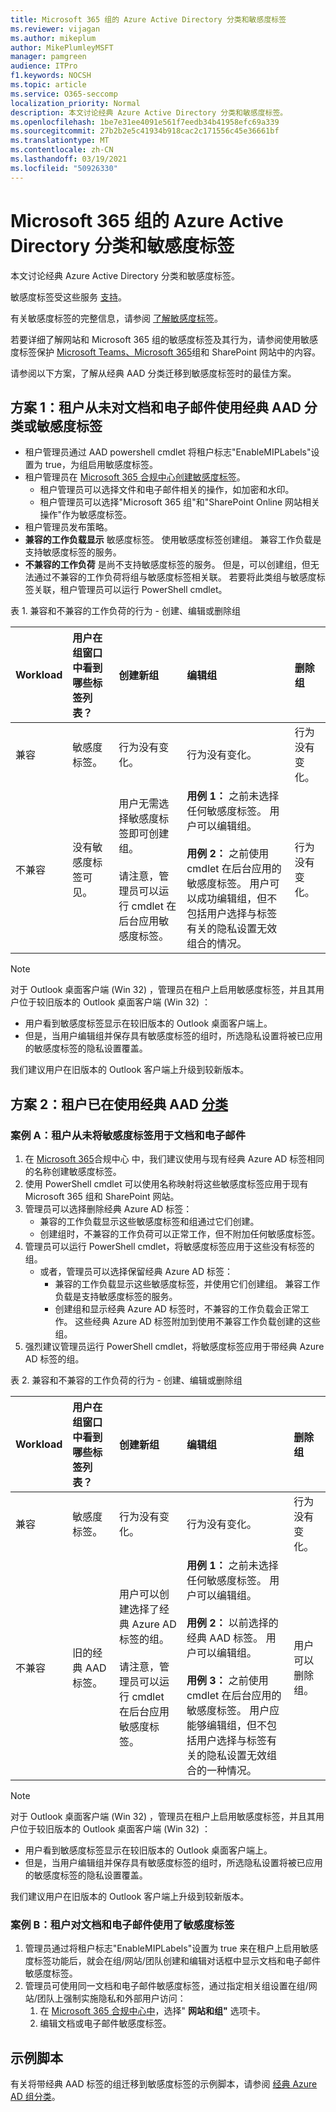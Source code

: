 ```yaml
---
title: Microsoft 365 组的 Azure Active Directory 分类和敏感度标签
ms.reviewer: vijagan
ms.author: mikeplum
author: MikePlumleyMSFT
manager: pamgreen
audience: ITPro
f1.keywords: NOCSH
ms.topic: article
ms.service: O365-seccomp
localization_priority: Normal
description: 本文讨论经典 Azure Active Directory 分类和敏感度标签。
ms.openlocfilehash: 1be7e31ee4091e561f7eedb34b41958efc69a339
ms.sourcegitcommit: 27b2b2e5c41934b918cac2c171556c45e36661bf
ms.translationtype: MT
ms.contentlocale: zh-CN
ms.lasthandoff: 03/19/2021
ms.locfileid: "50926330"
---
```

# <a name="azure-active-directory-classification-and-sensitivity-labels-for-microsoft-365-groups"></a>Microsoft 365 组的 Azure Active Directory 分类和敏感度标签

本文讨论经典 Azure Active Directory 分类和敏感度标签。

敏感度标签受这些服务 [支持](./sensitivity-labels-teams-groups-sites.md#support-for-the-sensitivity-labels)。

有关敏感度标签的完整信息，请参阅 [了解敏感度标签](sensitivity-labels.md)。

若要详细了解网站和 Microsoft 365 组的敏感度标签及其行为，请参阅使用敏感度标签保护 [Microsoft Teams、Microsoft 365](sensitivity-labels-teams-groups-sites.md)组和 SharePoint 网站中的内容。

请参阅以下方案，了解从经典 AAD 分类迁移到敏感度标签时的最佳方案。

## <a name="scenario-1-tenant-never-used-classic-aad-classifications-or-sensitivity-labels-for-documents-and-emails"></a>方案 1：租户从未对文档和电子邮件使用经典 AAD 分类或敏感度标签

- 租户管理员通过 AAD powershell cmdlet 将租户标志"EnableMIPLabels"设置为 true，为组启用敏感度标签。
- 租户管理员在 [Microsoft 365 合规中心创建敏感度标签](https://compliance.microsoft.com)。
    - 租户管理员可以选择文件和电子邮件相关的操作，如加密和水印。
    - 租户管理员可以选择"Microsoft 365 组"和"SharePoint Online 网站相关操作"作为敏感度标签。
- 租户管理员发布策略。
- **兼容的工作负载显示** 敏感度标签。 使用敏感度标签创建组。 兼容工作负载是支持敏感度标签的服务。
- **不兼容的工作负荷** 是尚不支持敏感度标签的服务。 但是，可以创建组，但无法通过不兼容的工作负荷将组与敏感度标签相关联。 若要将此类组与敏感度标签关联，租户管理员可以运行 PowerShell cmdlet。

表 1. 兼容和不兼容的工作负荷的行为 - 创建、编辑或删除组

|Workload|用户在组窗口中看到哪些标签列表？|创建新组 |编辑组 |删除组 |
|:-------|:-------|:--------|:--------|:--------|   
|兼容   |敏感度标签。 |行为没有变化。 |行为没有变化。 |行为没有变化。 |
|不兼容 |没有敏感度标签可见。 |用户无需选择敏感度标签即可创建组。 <br><br> 请注意，管理员可以运行 cmdlet 在后台应用敏感度标签。 |**用例 1：** 之前未选择任何敏感度标签。 用户可以编辑组。<br><br> **用例 2：** 之前使用 cmdlet 在后台应用的敏感度标签。 用户可以成功编辑组，但不包括用户选择与标签有关的隐私设置无效组合的情况。 |行为没有变化。|

> [!NOTE]
> 对于 Outlook 桌面客户端 (Win 32) ，管理员在租户上启用敏感度标签，并且其用户位于较旧版本的 Outlook 桌面客户端 (Win 32) ：
>
> - 用户看到敏感度标签显示在较旧版本的 Outlook 桌面客户端上。
> - 但是，当用户编辑组并保存具有敏感度标签的组时，所选隐私设置将被已应用的敏感度标签的隐私设置覆盖。
>
> 我们建议用户在旧版本的 Outlook 客户端上升级到较新版本。

## <a name="scenario-2-tenant-is-already-using-classic-aad-classifications"></a>方案 2：租户已在使用经典 AAD [分类](../enterprise/manage-microsoft-365-groups-with-powershell.md)

### <a name="case-a-tenant-never-used-sensitivity-labels-for-documents-and-emails"></a>案例 A：租户从未将敏感度标签用于文档和电子邮件

1. 在 [Microsoft 365](https://compliance.microsoft.com)合规中心 中，我们建议使用与现有经典 Azure AD 标签相同的名称创建敏感度标签。
2. 使用 PowerShell cmdlet 可以使用名称映射将这些敏感度标签应用于现有 Microsoft 365 组和 SharePoint 网站。
3. 管理员可以选择删除经典 Azure AD 标签：
    - 兼容的工作负载显示这些敏感度标签和组通过它们创建。
    - 创建组时，不兼容的工作负荷可以正常工作，但不附加任何敏感度标签。
4. 管理员可以运行 PowerShell cmdlet，将敏感度标签应用于这些没有标签的组。
    - 或者，管理员可以选择保留经典 Azure AD 标签：
        - 兼容的工作负载显示这些敏感度标签，并使用它们创建组。 兼容工作负载是支持敏感度标签的服务。
        - 创建组和显示经典 Azure AD 标签时，不兼容的工作负载会正常工作。 这些经典 Azure AD 标签附加到使用不兼容工作负载创建的这些组。
5. 强烈建议管理员运行 PowerShell cmdlet，将敏感度标签应用于带经典 Azure AD 标签的组。

表 2. 兼容和不兼容的工作负荷的行为 - 创建、编辑或删除组

|Workload|用户在组窗口中看到哪些标签列表？|创建新组 |编辑组 |删除组 |
|:-------|:-------|:--------|:--------|:--------|   
|兼容   |敏感度标签。 |行为没有变化。 |行为没有变化。 |行为没有变化。 |
|不兼容 |旧的经典 AAD 标签。 |用户可以创建选择了经典 Azure AD 标签的组。 <br><br>请注意，管理员可以运行 cmdlet 在后台应用敏感度标签。 |**用例 1：** 之前未选择任何敏感度标签。 用户可以编辑组。<br><br> **用例 2：** 以前选择的经典 AAD 标签。 用户可以编辑组。<br><br> **用例 3：** 之前使用 cmdlet 在后台应用的敏感度标签。 用户应能够编辑组，但不包括用户选择与标签有关的隐私设置无效组合的一种情况。 |用户可以删除组。 |

> [!NOTE]
> 对于 Outlook 桌面客户端 (Win 32) ，管理员在租户上启用敏感度标签，并且其用户位于较旧版本的 Outlook 桌面客户端 (Win 32) ：
>
> - 用户看到敏感度标签显示在较旧版本的 Outlook 桌面客户端上。
> - 但是，当用户编辑组并保存具有敏感度标签的组时，所选隐私设置将被已应用的敏感度标签的隐私设置覆盖。
>
> 我们建议用户在旧版本的 Outlook 客户端上升级到较新版本。

### <a name="case-b-tenant-used-sensitivity-labels-for-documents-and-emails"></a>案例 B：租户对文档和电子邮件使用了敏感度标签

1. 管理员通过将租户标志"EnableMIPLabels"设置为 true 来在租户上启用敏感度标签功能后，就会在组/网站/团队创建和编辑对话框中显示文档和电子邮件敏感度标签。
2. 管理员可使用同一文档和电子邮件敏感度标签，通过指定相关组设置在组/网站/团队上强制实施隐私和外部用户访问：
    1. 在 [Microsoft 365 合规中心中](https://compliance.microsoft.com)，选择" **网站和组"** 选项卡。
    2. 编辑文档或电子邮件敏感度标签。

## <a name="sample-script"></a>示例脚本

有关将带经典 AAD 标签的组迁移到敏感度标签的示例脚本，请参阅 [经典 Azure AD 组分类](./sensitivity-labels-teams-groups-sites.md#classic-azure-ad-group-classification)。